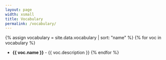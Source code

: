 ```yaml
---
layout: page
width: xsmall
title: Vocabulary
permalink: /vocabulary/
---
```


{% assign vocabulary = site.data.vocabulary | sort: "name" %}
{% for voc in vocabulary %}
- **{{ voc.name }}** - {{ voc.description }}
{% endfor %}